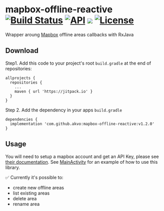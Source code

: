 # mapbox-offline-reactive [![Build Status](https://travis-ci.org/akvo/mapbox-offline-reactive.svg?branch=master)](https://travis-ci.org/akvo/mapbox-offline-reactive) [![API](https://img.shields.io/badge/API-15%2B-brightgreen.svg?style=flat)](https://android-arsenal.com/api?level=15) [![](https://jitpack.io/v/akvo/mapbox-offline-reactive.svg)](https://jitpack.io/#akvo/mapbox-offline-reactive) [![License](https://img.shields.io/badge/License-Apache%202.0-blue.svg)](https://opensource.org/licenses/Apache-2.0)

Wrapper aroung [Mapbox](https://github.com/mapbox/mapbox-gl-native/tree/master/platform/android) offline areas callbacks with RxJava

## Download
Step1. Add this code to your project's root `build.gradle` at the end of repositories:
```
allprojects {
  repositories {
    ...
    maven { url 'https://jitpack.io' }
  }
}
```

Step 2. Add the dependency in your apps `build.gradle`
```
dependencies {
  implementation 'com.github.akvo:mapbox-offline-reactive:v1.2.0'
}
```

## Usage
You will need to setup a mapbox account and get an API Key, please see [their documentation](https://docs.mapbox.com/android/maps/overview/).
See [MainActivity](https://github.com/akvo/mapbox-offline-reactive/blob/master/app/src/main/java/org/akvo/flow/mapbox/offline/reactive/example/MainActivity.kt) for an example of how to use this library.

✅ Currently it's possible to:
  * create new offline areas 
  * list existing areas
  * delete area
  * rename area
